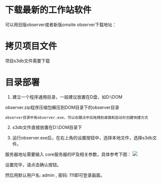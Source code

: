 # 下载最新的工作站软件
  可以用旧版observer或者新版omsite
  observer下载地址： 
  
  
# 拷贝项目文件
  项目s3db文件需要下载
  
  
# 目录部署
 1. 建立一个程序通用目录，一般建议放置在D盘，如D:\DOM
  
  observer.zip程序压缩包解压到DOM目录下的observer目录
  
  ```
  observer目录中有observer.exe，可以右键点中后拖拽到桌面和启动栏创建快捷方式
  ```
  
 2. s3db文件直接放置在D:\DOM目录下
  
 3. 运行observer.exe后，在右上角的设置按钮中，选择本地文件，选择s3db文件。
  
  服务器地址需要输入 core服务器的IP及相关参数，具体参考下图：
  ![](http://ww1.sinaimg.cn/large/006qm7Cpgy1fkhvkxk0d5j30fj0c2q3u.jpg)
  
  设置完毕，请点击确认按钮。
  
  然后用默认用户名: admin , 密码: 111即可登录画面。